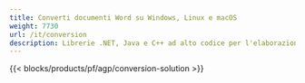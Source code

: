 ```yaml
---
title: Converti documenti Word su Windows, Linux e macOS 
weight: 7730
url: /it/conversion
description: Librerie .NET, Java e C++ ad alto codice per l'elaborazione e la conversione di documenti Word.
---
```


{{< blocks/products/pf/agp/conversion-solution >}} 